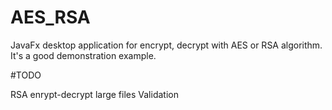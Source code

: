 # AES_RSA

JavaFx desktop application for encrypt, decrypt with AES or RSA algorithm.
It's a good demonstration example.

#TODO

RSA enrypt-decrypt large files
Validation

